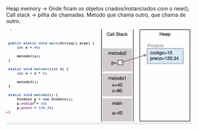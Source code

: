 Heap memory -> Onde ficam os objetos criados/instanciados com o new();
Call stack -> pilha de chamadas. Metodo que chama outro, que chama de outro.

![imagem](../anexos/gerenciamentoMemoria.png)

